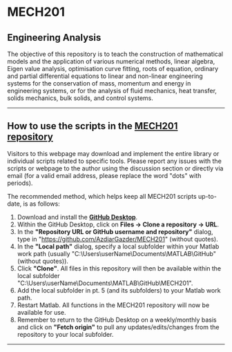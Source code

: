 # MECH201
 ## Engineering Analysis

The objective of this repository is to teach the construction of mathematical models and the application of various numerical methods, linear algebra, Eigen value analysis, optimisation curve fitting, roots of equation, ordinary and partial differential equations to linear and non-linear engineering systems for the conservation of mass, momentum and energy in engineering systems, or for the analysis of fluid mechanics, heat transfer, solids mechanics, bulk solids, and control systems. 

---

## How to use the scripts in the [**MECH201 repository**](https://github.com/AzdiarGazder/MECH201)
Visitors to this webpage may download and implement the entire library or individual scripts related to specific tools. Please report any issues with the scripts or webpage to the author using the discussion section or directly via email (for a valid email address, please replace the word "dots" with periods).

The recommended method, which helps keep all MECH201 scripts up-to-date, is as follows: 
1. Download and install the [**GitHub Desktop**](https://desktop.github.com/).
2. Within the GitHub Desktop, click on **Files -> Clone a repository -> URL**.
3. In the **"Repository URL or GitHub username and repository"** dialog, type in "https://github.com/AzdiarGazder/MECH201" (without quotes).
4. In the **"Local path"** dialog, specify a local subfolder within your Matlab work path (usually "C:\Users\userName\Documents\MATLAB\GitHub" (without quotes)).
5. Click **"Clone"**. All files in this repository will then be available within the local subfolder "C:\Users\userName\Documents\MATLAB\GitHub\MECH201".
6. Add the local subfolder in pt. 5 (and its subfolders) to your Matlab work path. 
7. Restart Matlab. All functions in the MECH201 repository will now be available for use.
8. Remember to return to the GitHub Desktop on a weekly/monthly basis and click on **"Fetch origin"** to pull any updates/edits/changes from the repository to your local subfolder. 

---
